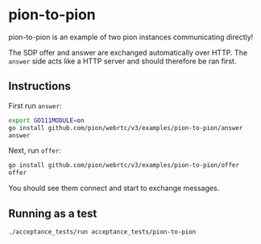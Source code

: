 # pion-to-pion
pion-to-pion is an example of two pion instances communicating directly!

The SDP offer and answer are exchanged automatically over HTTP.
The `answer` side acts like a HTTP server and should therefore be ran first.

## Instructions
First run `answer`:
```sh
export GO111MODULE=on
go install github.com/pion/webrtc/v3/examples/pion-to-pion/answer
answer
```
Next, run `offer`:
```sh
go install github.com/pion/webrtc/v3/examples/pion-to-pion/offer
offer
```

You should see them connect and start to exchange messages.

## Running as a test
```sh
./acceptance_tests/run acceptance_tests/pion-to-pion
```
